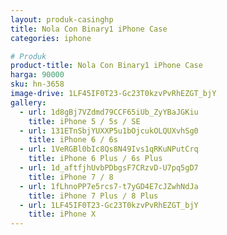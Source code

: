 ```yaml
---
layout: produk-casinghp
title: Nola Con Binary1 iPhone Case
categories: iphone

# Produk
product-title: Nola Con Binary1 iPhone Case
harga: 90000
sku: hn-3658
image-drive: 1LF45IF0T23-Gc23T0kzvPvRhEZGT_bjY
gallery:
  - url: 1d8gBj7VZdmd79CCF65iUb_ZyYBaJGKiu
    title: iPhone 5 / 5s / SE
  - url: 131ETnSbjYUXXP5u1bOjcukOLQUXvhSg0
    title: iPhone 6 / 6s
  - url: 1VeRGBl0bIc8Qs8N49Ivs1qRKuNPutCrq
    title: iPhone 6 Plus / 6s Plus
  - url: 1d_aftfjhUvbPDbgsF7CRzvD-U7pq5gD7
    title: iPhone 7 / 8
  - url: 1fLhnoPP7e5rcs7-t7yGD4E7cJZwhNdJa
    title: iPhone 7 Plus / 8 Plus
  - url: 1LF45IF0T23-Gc23T0kzvPvRhEZGT_bjY
    title: iPhone X
---
```


